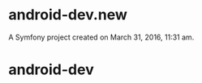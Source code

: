 android-dev.new
===============

A Symfony project created on March 31, 2016, 11:31 am.
# android-dev
